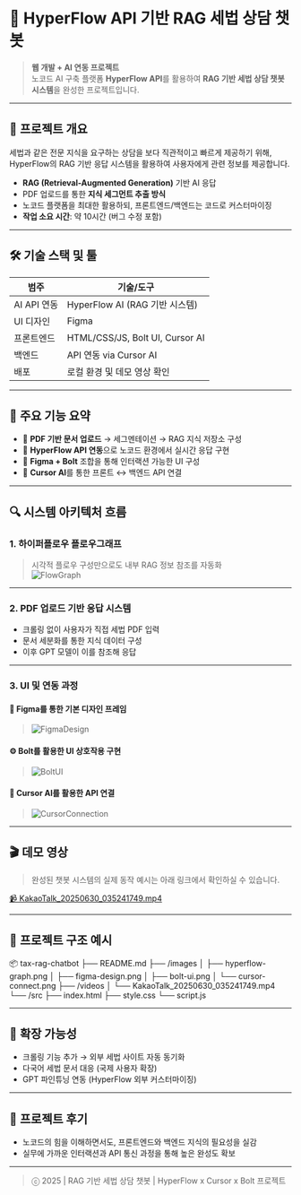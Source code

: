 # 💬 HyperFlow API 기반 RAG 세법 상담 챗봇

> **웹 개발 + AI 연동 프로젝트**  
> 노코드 AI 구축 플랫폼 **HyperFlow API**를 활용하여 **RAG 기반 세법 상담 챗봇 시스템**을 완성한 프로젝트입니다.

---

## 🧠 프로젝트 개요

세법과 같은 전문 지식을 요구하는 상담을 보다 직관적이고 빠르게 제공하기 위해, HyperFlow의 RAG 기반 응답 시스템을 활용하여 사용자에게 관련 정보를 제공합니다.

- **RAG (Retrieval-Augmented Generation)** 기반 AI 응답
- PDF 업로드를 통한 **지식 세그먼트 추출 방식**
- 노코드 플랫폼을 최대한 활용하되, 프론트엔드/백엔드는 코드로 커스터마이징
- **작업 소요 시간**: 약 10시간 (버그 수정 포함)

---

## 🛠️ 기술 스택 및 툴

| 범주         | 기술/도구                      |
|--------------|-------------------------------|
| AI API 연동  | HyperFlow AI (RAG 기반 시스템) |
| UI 디자인    | Figma                         |
| 프론트엔드   | HTML/CSS/JS, Bolt UI, Cursor AI |
| 백엔드       | API 연동 via Cursor AI        |
| 배포         | 로컬 환경 및 데모 영상 확인    |

---

## 📌 주요 기능 요약

- 📑 **PDF 기반 문서 업로드** → 세그멘테이션 → RAG 지식 저장소 구성
- 🔌 **HyperFlow API 연동**으로 노코드 환경에서 실시간 응답 구현
- 🎨 **Figma + Bolt** 조합을 통해 인터랙션 가능한 UI 구성
- 🔄 **Cursor AI**를 통한 프론트 ↔ 백엔드 API 연결

---

## 🔍 시스템 아키텍처 흐름

### 1. 하이퍼플로우 플로우그래프

> 시각적 플로우 구성만으로도 내부 RAG 정보 참조를 자동화  
> ![FlowGraph](./images/hyperflow-graph.png)

---

### 2. PDF 업로드 기반 응답 시스템

- 크롤링 없이 사용자가 직접 세법 PDF 입력
- 문서 세분화를 통한 지식 데이터 구성
- 이후 GPT 모델이 이를 참조해 응답

---

### 3. UI 및 연동 과정

#### 🎨 Figma를 통한 기본 디자인 프레임

> ![FigmaDesign](./images/figma-design.png)

#### ⚙️ Bolt를 활용한 UI 상호작용 구현

> ![BoltUI](./images/bolt-ui.png)

#### 🧩 Cursor AI를 활용한 API 연결

> ![CursorConnection](./images/cursor-connect.png)

---

## 🎬 데모 영상

> 완성된 챗봇 시스템의 실제 동작 예시는 아래 링크에서 확인하실 수 있습니다.

[📹 KakaoTalk_20250630_035241749.mp4](./videos/KakaoTalk_20250630_035241749.mp4)

---

## 📁 프로젝트 구조 예시


📦 tax-rag-chatbot
├── README.md
├── /images
│ ├── hyperflow-graph.png
│ ├── figma-design.png
│ ├── bolt-ui.png
│ └── cursor-connect.png
├── /videos
│ └── KakaoTalk_20250630_035241749.mp4
└── /src
├── index.html
├── style.css
└── script.js


---

## 🔮 확장 가능성

- 크롤링 기능 추가 → 외부 세법 사이트 자동 동기화
- 다국어 세법 문서 대응 (국제 사용자 확장)
- GPT 파인튜닝 연동 (HyperFlow 외부 커스터마이징)

---

## 🙌 프로젝트 후기

- 노코드의 힘을 이해하면서도, 프론트엔드와 백엔드 지식의 필요성을 실감
- 실무에 가까운 인터랙션과 API 통신 과정을 통해 높은 완성도 확보

---

> ⓒ 2025 | RAG 기반 세법 상담 챗봇 | HyperFlow x Cursor x Bolt 프로젝트


